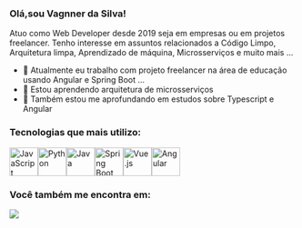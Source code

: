 
### Olá,sou Vagnner da Silva!

Atuo como Web Developer desde 2019 seja em empresas ou em projetos freelancer. Tenho interesse em assuntos relacionados a Código Limpo, Arquitetura limpa, Aprendizado de máquina, Microsserviços e muito mais ...
- 🔭 Atualmente eu trabalho com projeto freelancer na área de educação usando Angular e Spring Boot ...
- 🌱 Estou aprendendo arquitetura de microsserviços
- 🌱 Também estou me aprofundando em estudos sobre Typescript e Angular

### Tecnologias que mais utilizo:
<div style="display: inline-flex;">
  <img width="50" height="50" src="https://cdn.jsdelivr.net/gh/devicons/devicon/icons/javascript/javascript-original.svg" alt="JavaScript" />
  <img width="50" height="50" src="https://cdn.jsdelivr.net/gh/devicons/devicon/icons/python/python-original.svg" alt="Python" />
  <img width="50" height="50" src="https://cdn.jsdelivr.net/gh/devicons/devicon/icons/java/java-original.svg" alt="Java" />
  <img width="50" height="50" src="https://cdn.jsdelivr.net/gh/devicons/devicon/icons/spring/spring-original.svg" alt="Spring Boot" />
  <img width="50" height="50" src="https://cdn.jsdelivr.net/gh/devicons/devicon/icons/vuejs/vuejs-original.svg" alt="Vue.js" />
  <img width="50" height="50" src="https://cdn.jsdelivr.net/gh/devicons/devicon/icons/angularjs/angularjs-original.svg" alt="Angular" />
</div>



### Você também me encontra em:
<a href="https://www.linkedin.com/in/vagner-santos-da-silva-65022b123">
  <img src="https://img.shields.io/badge/linkedin-%230077B5.svg?style=for-the-badge&logo=linkedin&logoColor=white"/>
</a>
<!-- * [LinkedIn](https://www.linkedin.com/in/vagner-santos-da-silva-65022b123) -->

<!--
**vagnersantosdasilva/vagnersantosdasilva** is a ✨ _special_ ✨ repository because its `README.md` (this file) appears on your GitHub profile.

Here are some ideas to get you started:

- 🔭 I’m currently working on ...
- 🌱 I’m currently learning ...
- 👯 I’m looking to collaborate on ...
- 🤔 I’m looking for help with ...
- 💬 Ask me about ...
- 📫 How to reach me: ...
- 😄 Pronouns: ...
- ⚡ Fun fact: ...
-->
